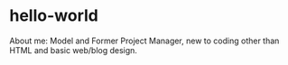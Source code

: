 # hello-world
About me: Model and Former Project Manager, new to coding other than HTML and basic web/blog design.
